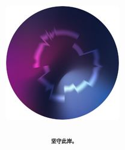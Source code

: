 <div align=center>
  <img src="/artwork/logo/La vie.png" width=300>
  <h3><br /><code>&nbsp;坚守此岸。</code></ h3>
</div>
